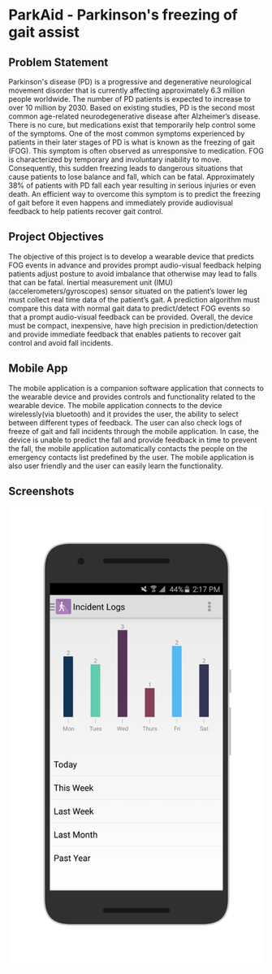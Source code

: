 # ParkAid - Parkinson's freezing of gait assist

## Problem Statement
Parkinson's disease (PD) is a progressive and degenerative neurological movement disorder that is currently affecting approximately 6.3 million people worldwide. The number of PD patients is expected to increase to over 10 million by 2030. Based on existing studies, PD is the second most common age-related neurodegenerative disease after Alzheimer’s disease. There is no cure, but medications exist that temporarily help control some of the symptoms. One of the most common symptoms experienced by patients in their later stages of PD is what is known as the freezing of gait (FOG). This symptom is often observed as unresponsive to medication. FOG is characterized by temporary and involuntary inability to move. Consequently, this sudden freezing leads to dangerous situations that cause patients to lose balance and fall, which can be fatal. Approximately 38% of patients with PD fall each year resulting in serious injuries or even death. An efficient way to overcome this symptom is to predict the freezing of gait before it even happens and immediately provide audiovisual feedback to help patients recover gait control.  

## Project Objectives
The objective of this project is to develop a wearable device that predicts FOG events in advance and provides prompt audio-visual feedback helping patients adjust posture to avoid imbalance that otherwise may lead to falls that can be fatal. Inertial measurement unit (IMU) (accelerometers/gyroscopes) sensor situated on the patient’s lower leg must collect real time data of the patient’s gait. A prediction algorithm must compare this data with normal gait data to predict/detect FOG events so that a prompt audio-visual feedback can be provided. Overall, the device must be compact, inexpensive, have high precision in prediction/detection and provide immediate feedback that enables patients to recover gait control and avoid fall incidents.

## Mobile App
The mobile application is a companion software application that connects to the wearable device and provides controls and functionality related to the wearable device. The mobile application connects to the device wirelessly(via bluetooth) and it provides the user, the ability to select between different types of feedback. The user can also check logs of freeze of gait and fall incidents through the mobile application. In case, the device is unable to predict the fall and provide feedback in time to prevent the fall, the mobile application automatically contacts the people on the emergency contacts list predefined by the user. The mobile application is also user friendly and the user can easily learn the functionality.

## Screenshots
![alt tag](https://raw.githubusercontent.com/abhisheksisodia/ParkAid/master/Parkaid/screener_20160802(14_21_23).png)
